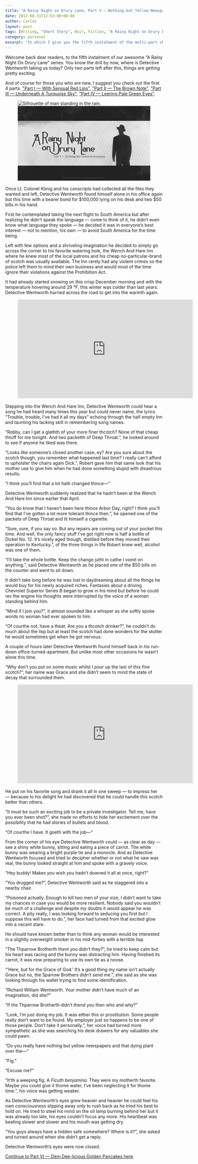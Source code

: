 ```yaml
---
title: "A Rainy Night on Drury Lane, Part V — Nothing but Yellow Newspapers"
date: 2013-08-31T22:53:00+00:00
author: Carlos
layout: post
tags: [Writing, "Short Story", Noir, Fiction, "A Rainy Night on Drury Lane", Humour]
category: personal
excerpt: "In which I give you the fifth instalment of the multi-part short story about an ineffectual detective with a lisp."
---
```

Welcome back dear readers, to the fifth instalment of our awesome “A Rainy Night On Drury Lane” series. You know the drill by now, where is Detective Wentworth taking us today? Only two parts left after this, things are getting pretty exciting.

And of course for those you who are new, I suggest you check out the first 4 parts. ["Part I — With Sensual Red Lips"](/blog/a-rainy-night-on-drury-lane), ["Part II — The Brown Note"](/blog/a-rainy-night-on-drury-lane-part-ii-the-brown-note), ["Part III — Underneath A Turquoise Sky"](/blog/a-rainy-night-on-drury-lane-part-iii-underneath-a-turquoise-sky), ["Part IV — Leering Pale Green Eyes"](/blog/a-rainy-night-on-drury-lane-part-iv-leering-pale-green-eyes).

<figure>
    <img class="js-lazy-load" data-original="/assets/posts/2013/08/part-5-nothing-but-yellow-newspapers.jpg" alt="Silhouette of man standing in the rain.">
  <noscript>
    <img src="/assets/posts/2013/08/part-5-nothing-but-yellow-newspapers.jpg" alt="Silhouette of man standing in the rain.">
  </noscript>
</figure>

Once Lt. Colonel König and his conscripts had collected all the files they wanted and left, Detective Wentworth found himself alone in his office again but this time with a bearer bond for $100,000 lying on his desk and two $50 bills in his hand.

First he contemplated taking the next flight to South America but after realizing he didn’t speak the language — come to think of it, he didn’t even know what language they spoke — he decided it was in everyone’s best interest — not to mention, his own — to avoid South America for the time being.

Left with few options and a shriveling imagination he decided to simply go across the corner to his favorite watering hole, the Wench And Hare Inn where he knew most of the local patrons and his cheap no-particular-brand of scotch was usually available. The Inn rarely had any violent crimes so the police left them to mind their own business and would most of the time ignore their violations against the Prohibition Act.

It had already started snowing on this crisp December morning and with the temperature hovering around 29 °F, this winter was colder than last years. Detective Wentworth hurried across the road to get into the warmth again.

<figure class="media-audio">
    <iframe width="560" height="315" src="https://www.youtube.com/embed/ZrLHXGHS-to?showinfo=0" frameborder="0" allowfullscreen></iframe>
</figure>

Stepping into the Wench And Hare Inn, Detective Wentworth could hear a song he had heard many times this year but could never name, the lyrics “Trouble, trouble, I've had it all my days” echoing through the half empty Inn and taunting his lacking skill in remembering song names.

“Robby, can I get a glathth of your more finer thcotch? None of that cheap thtuff for me tonight. And two packetth of Deep Throat.”, he looked around to see if anyone he liked was there.

“Looks like someone’s closed another case, ey? Are you sure about the scotch though, you remember what happened last time? I really can’t afford to upholster the chairs again Dick.”, Robert gave him that same look that his mother use to give him when he had done something stupid with disastrous results.

“I think you’ll find that a lot hath changed thince—“

Detective Wentworth suddenly realized that he hadn’t been at the Wench And Hare Inn since earlier that April.

“You do know that I haven’t been here thince Arbor Day, right? I think you’ll find that I’ve gotten a lot more tolerant thince then.”, he opened one of the packets of Deep Throat and lit himself a cigarette.

“Sure, sure, if you say so. But any repairs are coming out of your pocket this time. And well, the only fancy stuff I’ve got right now is half a bottle of Dickel No. 12. It’s nicely aged though, distilled before they moved their operation to Kentucky.”, of the three things in life Robert knew well, alcohol was one of them.

“I’ll take the whole bottle. Keep the change jutht in cathe I vomit on anything.”, said Detective Wentworth as he placed one of the $50 bills on the counter and went to sit down.

It didn’t take long before he was lost in daydreaming about all the things he would buy for his newly acquired riches. Fantasies about a driving Chevrolet Superior Series B began to grow in his mind but before he could rev the engine his thoughts were interrupted by the voice of a woman standing behind him.

“Mind if I join you?”, it almost sounded like a whisper as she softly spoke words no woman had ever spoken to him.

“Of courthe not, have a theat. Are you a thcotch drinker?”, he couldn’t do much about the lisp but at least the scotch had done wonders for the stutter he would sometimes get when he got nervous.

A couple of hours later Detective Wentworth found himself back in his run-down office-turned-apartment. But unlike most other occasions he wasn’t alone this time.

“Why don’t you put on some music whilst I pour up the last of this fine scotch?”, her name was Grace and she didn’t seem to mind the state of decay that surrounded them.

<figure class="media-audio">
    <iframe width="560" height="315" src="https://www.youtube.com/embed/kA6ulKFXiTA?showinfo=0" frameborder="0" allowfullscreen></iframe>
</figure>

He put on his favorite song and drank it all in one sweep — to impress her — because to his delight he had discovered that he could handle this scotch better than others.

“It must be such an exciting job to be a private investigator. Tell me, have you ever been shot?”, she made no efforts to hide her excitement over the possibility that he had stories of bullets and blood.

“Of courthe I have. It goeth with the job—“

From the corner of his eye Detective Wentworth could — as clear as day — see a shiny white bunny, sitting and eating a piece of carrot. The white bunny was wearing a bright purple tie and a monocle. And as Detective Wentworth focused and tried to decipher whether or not what he saw was real, the bunny looked straight at him and spoke with a gravely voice.

“Hey buddy! Makes you wish you hadn’t downed it all at once, right?”

“You drugged me?”, Detective Wentworth said as he staggered into a nearby chair.

“Poisoned actually. Enough to kill two men of your size, I didn’t want to take my chances in case you would be more resilient. Nobody said you wouldn’t be much of a challenge and despite my doubts it would appear he was correct. A pity really, I was looking forward to seducing you first but I suppose this will have to do.”, her face had turned from that excited glow into a vacant stare.

He should have known better than to think any woman would be interested in a slightly overweight smoker in his mid-forties with a terrible lisp.

“The Thparrow Brotherth thent you didn’t they?”, he tried to keep calm but his heart was racing and the bunny was distracting him. Having finished its carrot, it was now preparing to use its own tie as a noose.

“’Here, but for the Grace of God.’ It’s a good thing my name isn’t actually Grace but no, the Sparrow Brothers didn’t send me.”, she said as she was looking through his wallet trying to find some identification.

“Richard William Wentworth. Your mother didn’t have much of an imagination, did she?”

“If the Thparrow Brotherth didn’t thend you then who and why?”

“Look, I’m just doing my job. It was either this or prostitution. Some people really don’t want to be found. My employer just so happens to be one of those people. Don’t take it personally.”, her voice had turned more sympathetic as she was searching his desk drawers for any valuables she could pawn.

“Do you really have nothing but yellow newspapers and that dying plant over the—“

“Fig.”

“Excuse me?”

“It’th a weeping fig. A _Ficuth benjamina_. They were my motherth favorite. Maybe you could give it thome water, I’ve been neglecting it for thome time.”, his voice was getting weaker.

As Detective Wentworth’s eyes grew heavier and heavier he could feel his own consciousness slipping away only to rush back as he tried his best to hold on. He tried to steel his mind on the oil lamp burning behind her but it was already too late, his eyes couldn’t focus any more. His heartbeat was beating slower and slower and his mouth was getting dry.

“You guys always have a hidden safe somewhere? Where is it?”, she asked and turned around when she didn’t get a reply.

Detective Wentworth’s eyes were now closed.

[Continue to Part VI — Dem Dee-licious Golden Pancakes here](/blog/a-rainy-night-on-drury-lane-part-vi-dem-dee-licious-golden-pancakes).